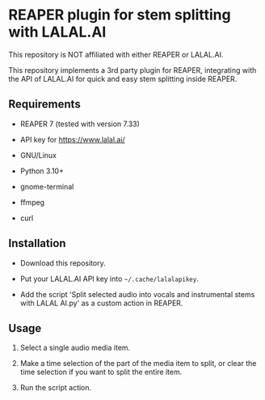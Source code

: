 REAPER plugin for stem splitting with LALAL.AI
==============================================

This repository is NOT affiliated with either REAPER or LALAL.AI.

This repository implements a 3rd party plugin for REAPER, integrating with the API of LALAL.AI for quick and easy stem splitting inside REAPER.

Requirements
------------

- REAPER 7 (tested with version 7.33)

- API key for https://www.lalal.ai/

- GNU/Linux

- Python 3.10+

- gnome-terminal

- ffmpeg

- curl

Installation
------------

- Download this repository.

- Put your LALAL.AI API key into `~/.cache/lalalapikey`.

- Add the script 'Split selected audio into vocals and instrumental stems with LALAL AI.py' as a custom action in REAPER.

Usage
-----

1. Select a single audio media item.

2. Make a time selection of the part of the media item to split, or clear the time selection if you want to split the entire item.

3. Run the script action.
